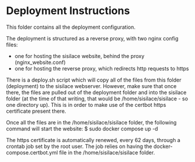 # Deployment Instructions

This folder contains all the deployment configuration.

The deployment is structured as a reverse proxy, with two nginx config files:
- one for hosting the sisilace website, behind the proxy (nginx_website.conf)
- one for hosting the reverse proxy, which redirects http requests to https

There is a deploy.sh script which will copy all of the files from this folder (deployment) to the sisilace webserver. However, make sure that once there, the files are pulled out of the deployment folder and into the sisilace folder (at the time of that writing, that would be /home/sisilace/sisilace - so one directory up). This is in order to make use of the certbot https certificate present there.

Once all the files are in the /home/sisilace/sisilace folder, the following command will start the website:
$ sudo docker compose up -d 

The https certificate is automatically renewed, every 62 days, through a crontab job set by the root user. The job relies on having the docker-compose.certbot.yml file in the /home/sisilace/sisilace folder.